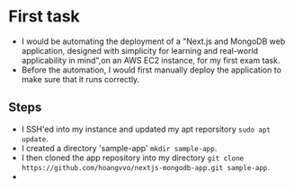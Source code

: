 # First task 
- I would be automating the deployment of a "Next.js and MongoDB web application, designed with simplicity for learning and real-world applicability in mind",on an AWS EC2 instance, for my first exam task. 
- Before the automation, I would first manually deploy the application to make sure that it runs correctly. 

## Steps 
- I SSH'ed into my instance and updated my apt reporsitory `sudo apt update`. 
- I created a directory 'sample-app' `mkdir sample-app`. 
- I then cloned the app repository into my directory `git clone https://github.com/hoangvvo/nextjs-mongodb-app.git sample-app`. 
- 
